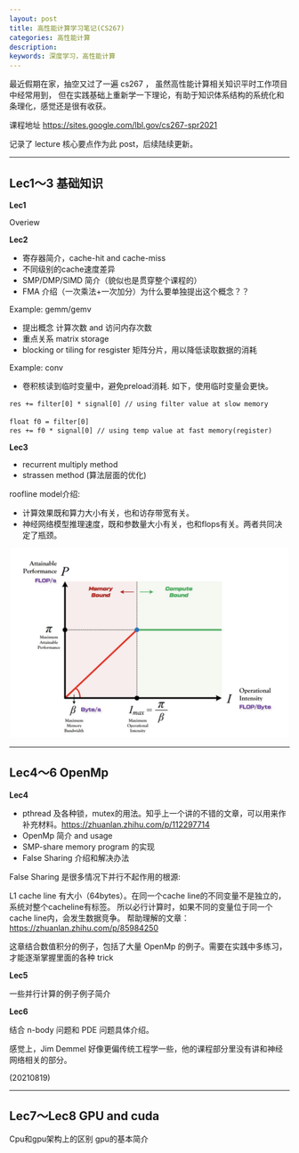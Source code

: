 ```yaml
---
layout: post
title: 高性能计算学习笔记(CS267)
categories: 高性能计算
description: 
keywords: 深度学习，高性能计算
---
```

最近假期在家，抽空又过了一遍 cs267 ， 虽然高性能计算相关知识平时工作项目中经常用到，
但在实践基础上重新学一下理论，有助于知识体系结构的系统化和条理化，感觉还是很有收获。

课程地址 https://sites.google.com/lbl.gov/cs267-spr2021

记录了 lecture 核心要点作为此 post，后续陆续更新。

---
## Lec1～3 基础知识

**Lec1**

Overiew

**Lec2**

- 寄存器简介，cache-hit and cache-miss
- 不同级别的cache速度差异
- SMP/DMP/SIMD 简介（貌似也是贯穿整个课程的）
- FMA 介绍（一次乘法+一次加分）为什么要单独提出这个概念？？ 

Example: gemm/gemv
- 提出概念 计算次数 and 访问内存次数
- 重点关系 matrix storage
- blocking or tiling for resgister 矩阵分片，用以降低读取数据的消耗

Example: conv
- 卷积核读到临时变量中，避免preload消耗. 如下，使用临时变量会更快。

```text
res += filter[0] * signal[0] // using filter value at slow memory

float f0 = filter[0]
res += f0 * signal[0] // using temp value at fast memory(register)
```


**Lec3** 

- recurrent multiply method
- strassen  method (算法层面的优化)

roofline model介绍: 
- 计算效果既和算力大小有关，也和访存带宽有关。
- 神经网络模型推理速度，既和参数量大小有关，也和flops有关。两者共同决定了瓶颈。

<div style="text-align: center"><img src="https://github.com/Liu-Feng-deeplearning/Liu-Feng-deeplearning.github.io/blob/master/images/posts/2021/2021-08-21-hpc-roofline.png?raw=true" width="500" /></div>

---

## Lec4～6 OpenMp

**Lec4**

- pthread 及各种锁，mutex的用法。知乎上一个讲的不错的文章，可以用来作补充材料。https://zhuanlan.zhihu.com/p/112297714
- OpenMp 简介 and usage
- SMP-share memory program 的实现
- False Sharing 介绍和解决办法


False Sharing 是很多情况下并行不起作用的根源:

L1 cache line 有大小（64bytes）。在同一个cache line的不同变量不是独立的，系统对整个cacheline有标签。
所以必行计算时，如果不同的变量位于同一个 cache line内，会发生数据竞争。
帮助理解的文章：https://zhuanlan.zhihu.com/p/85984250

这章结合数值积分的例子，包括了大量 OpenMp 的例子。需要在实践中多练习，
才能逐渐掌握里面的各种 trick 

**Lec5**

一些并行计算的例子例子简介

**Lec6**

结合 n-body 问题和 PDE 问题具体介绍。

感觉上，Jim Demmel 好像更偏传统工程学一些，他的课程部分里没有讲和神经网络相关的部分。

(20210819)

--------------------------------------------------------------------------------
## Lec7～Lec8 GPU and cuda

Cpu和gpu架构上的区别
gpu的基本简介